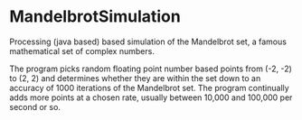 # MandelbrotSimulation
Processing (java based) based simulation of the Mandelbrot set, a famous mathematical set of complex numbers.

The program picks random floating point number based points from (-2, -2) to (2, 2) and determines whether they are within the set down to an accuracy of 1000 iterations of the Mandelbrot set. The program continually adds more points at a chosen rate, usually between 10,000 and 100,000 per second or so.
